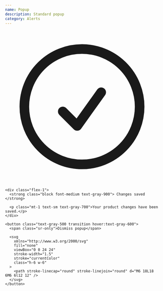 ```yaml
---
name: Popup
description: Standard popup
category: Alerts
---
```


<div role="alert" class="rounded-xl border border-gray-100 bg-white p-4">
  <div class="flex items-start gap-4">
    <span class="text-green-600">
      <svg
        xmlns="http://www.w3.org/2000/svg"
        fill="none"
        viewBox="0 0 24 24"
        stroke-width="1.5"
        stroke="currentColor"
        class="h-6 w-6"
      >
        <path
          stroke-linecap="round"
          stroke-linejoin="round"
          d="M9 12.75L11.25 15 15 9.75M21 12a9 9 0 11-18 0 9 9 0 0118 0z"
        />
      </svg>
    </span>

    <div class="flex-1">
      <strong class="block font-medium text-gray-900"> Changes saved </strong>

      <p class="mt-1 text-sm text-gray-700">Your product changes have been saved.</p>
    </div>

    <button class="text-gray-500 transition hover:text-gray-600">
      <span class="sr-only">Dismiss popup</span>

      <svg
        xmlns="http://www.w3.org/2000/svg"
        fill="none"
        viewBox="0 0 24 24"
        stroke-width="1.5"
        stroke="currentColor"
        class="h-6 w-6"
      >
        <path stroke-linecap="round" stroke-linejoin="round" d="M6 18L18 6M6 6l12 12" />
      </svg>
    </button>
  </div>
</div>
